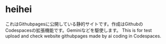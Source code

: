 # heihei
これはGithubpagesに公開している静的サイトです。作成はGithubのCodespacesの拡張機能です。Geminiなどを駆使します。
This is for test upload and check website githubpages made by ai coding in Codespaces.
